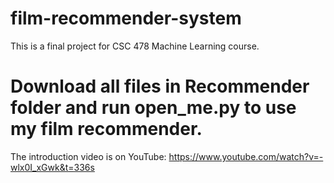 # film-recommender-system
This is a final project for CSC 478 Machine Learning course.
# Download all files in Recommender folder and run open_me.py to use my film recommender.

The introduction video is on YouTube: https://www.youtube.com/watch?v=-wlx0I_xGwk&t=336s
